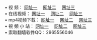 &#8226; 视 频：
<a href="http://my25.cf/tv/" target="_blank">网址一</a>
　<a href="http://css22.gq/tv/" target="_blank">网址二</a>
　<a href="http://qq404.cf/" target="_blank">网址三</a><br />
&#8226; 在线视频：
<a href="http://my25.cf/tv/" target="_blank">网址一</a>
　<a href="http://css22.gq/tv/" target="_blank">网址二</a>
　<a href="http://qq404.cf/tv/" target="_blank">网址三</a><br />
&#8226; mp4视频下载：
<a href="http://my25.cf/mp4/" target="_blank">网址一</a>
　<a href="http://css22.gq/mp4/" target="_blank">网址二</a>
　<a href="http://qq404.cf/mp4/" target="_blank">网址三</a><br />
&#8226; 視 頻 小 站：
<a href="http://266.info.tm/" target="_blank">网址一</a>
　<a href="http://css22.gq" target="_blank">网址二</a>
　<a href="http://qq404.cf/" target="_blank">网址三</a>
<br />
&#8226; 索取翻墙软件QQ：2965556046<br />
